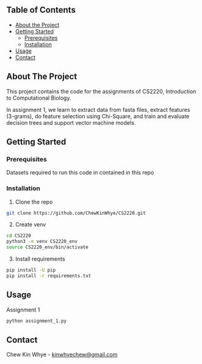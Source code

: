 <!-- TABLE OF CONTENTS -->
## Table of Contents

* [About the Project](#about-the-project)
* [Getting Started](#getting-started)
  * [Prerequisites](#prerequisites)
  * [Installation](#installation)
* [Usage](#usage)
* [Contact](#contact)


<!-- ABOUT THE PROJECT -->
## About The Project

This project contains the code for the assignments of CS2220, Introduction to Computational Biology.

In assignment 1, we learn to extract data from fasta files, extract features (3-grams), do feature selection using Chi-Square, and train and evaluate decision trees and support vector machine models.

<!-- GETTING STARTED -->
## Getting Started

### Prerequisites

Datasets required to run this code in contained in this repo


### Installation

1. Clone the repo
```sh
git clone https://github.com/ChewKinWhye/CS2220.git
```
2. Create venv
```sh
cd CS2220
python3 -m venv CS2220_env
source CS2220_env/bin/activate 
```
3. Install requirements
```sh
pip install -U pip
pip install -r requirements.txt
```

<!-- USAGE EXAMPLES -->
## Usage

Assignment 1

```sh
python assignment_1.py
```

<!-- CONTACT -->
## Contact

Chew Kin Whye - kinwhyechew@gmail.com
